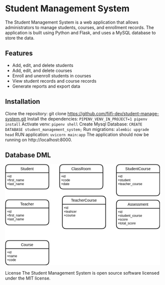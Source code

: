 # Student Management System
The Student Management System is a web application that allows administrators to manage students, courses, and enrollment records. 
The application is built using Python and Flask, and uses a MySQL database to store the data.

## Features
- Add, edit, and delete students
- Add, edit, and delete courses
- Enroll and unenroll students in courses
- View student records and course records
- Generate reports and export data
  
## Installation
Clone the repository: git clone https://github.com/fiifi-dev/student-manage-system.git
Install the dependencies: `PIPENV_VENV_IN_PROJECT=1 pipenv install`
Activate venv: `pipenv shell`
Create  Mysql Database: `CREATE DATABASE student_management_system;`
Run migrations: `alembic upgrade head`
RUN application: ` uvicorn main:app `
The application should now be running on http://localhost:8000.

## Database DML
![DML](dml.jpg)


License
The Student Management System is open source software licensed under the MIT license.
